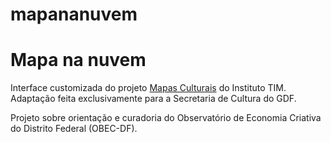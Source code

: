 # mapananuvem
# Mapa na nuvem

Interface customizada do projeto [Mapas Culturais](https://github.com/hacklabr/mapasculturais) do Instituto TIM. Adaptação feita exclusivamente para a Secretaria de Cultura do GDF.

Projeto sobre orientação e curadoria do Observatório de Economia Criativa do Distrito Federal (OBEC-DF).
